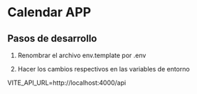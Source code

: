 # Calendar APP

## Pasos de desarrollo

1. Renombrar el archivo env.template por .env

2. Hacer los cambios respectivos en las variables de entorno

VITE_API_URL=http://localhost:4000/api